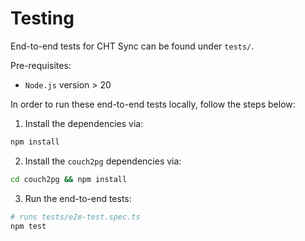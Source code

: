 # Testing 
End-to-end tests for CHT Sync can be found under `tests/`. 

Pre-requisites:
* `Node.js` version > 20

In order to run these end-to-end tests locally, follow the steps below:

1. Install the dependencies via:

```sh
npm install
```

2. Install the `couch2pg` dependencies via:

```sh
cd couch2pg && npm install
```

3. Run the end-to-end tests:

```sh
# runs tests/e2e-test.spec.ts
npm test
```